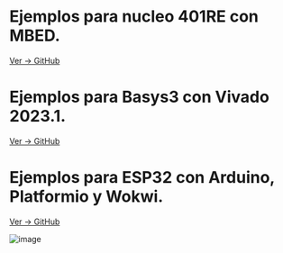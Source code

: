 # **Ejemplos para nucleo 401RE con MBED.**
[Ver -> GitHub](https://github.com/crelec/Ejemplos-MBED)
# **Ejemplos para Basys3 con Vivado 2023.1.**
[Ver -> GitHub](https://github.com/crelec/VHDL-Basys3)
# **Ejemplos para ESP32 con Arduino, Platformio y Wokwi.**
[Ver -> GitHub](https://github.com/crelec/Ejemplos-para-ESP32-con-Arduino-y-Platformio)

![image](https://github.com/ceroma1/VHDL-Basys3/assets/49888643/a87a2e6d-104a-49c5-a9e1-631fd0fc7bea)
